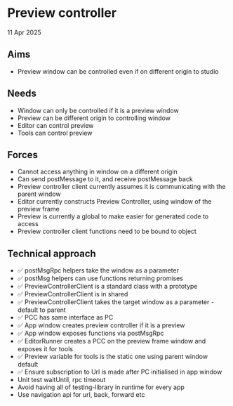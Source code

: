 Preview controller
==================

11 Apr 2025

Aims
----

- Preview window can be controlled even if on different origin to studio

Needs
-----

- Window can only be controlled if it is a preview window
- Preview can be different origin to controlling window
- Editor can control preview
- Tools can control preview

Forces
------

- Cannot access anything in window on a different origin
- Can send postMessage to it, and receive postMessage back
- Preview controller client currently assumes it is communicating with the parent window
- Editor currently constructs Preview Controller, using window of the preview frame
- Preview is currently a global to make easier for generated code to access
- Preview controller client functions need to be bound to object

Technical approach
------------------

- ✅ postMsgRpc helpers take the window as a parameter
- ✅ postMsg helpers can use functions returning promises
- ✅ PreviewControllerClient is a standard class with a prototype
- ✅ PreviewControllerClient is in shared
- ✅ PreviewControllerClient takes the target window as a parameter - default to parent
- ✅ PCC has same interface as PC
- ✅ App window creates preview controller if it is a preview
- ✅ App window exposes functions via postMsgRpc
- ✅ EditorRunner creates a PCC on the preview frame window and exposes it for tools
- ✅ Preview variable for tools is the static one using parent window default
- ✅ Ensure subscription to Url is made after PC initialised in app window
- Unit test waitUntil, rpc timeout
- Avoid having all of testing-library in runtime for every app
- Use navigation api for url, back, forward etc

